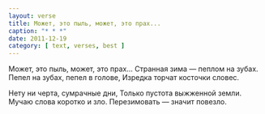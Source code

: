 ```yaml
---
layout: verse
title: Может, это пыль, может, это прах...
caption: "* * *"
date: 2011-12-19
category: [ text, verses, best ]
---
```

Может, это пыль, может, это прах...
Странная зима — пеплом на зубах.
Пепел на зубах, пепел в голове,
Изредка торчат косточки словес.

Нету ни черта, сумрачные дни,
Только пустота выжженной земли.
Мучаю слова коротко и зло.
Перезимовать — значит повезло.
